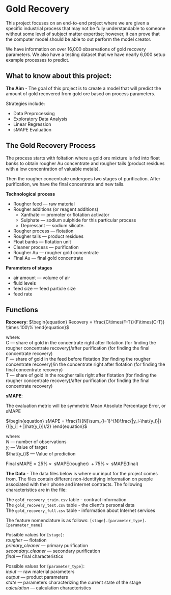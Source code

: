 # Gold Recovery

This project focuses on an end-to-end project where we are given a specific industrial process that may not be fully understandable to someone without some level of subject matter expertise; however, it can prove that the computer model should be able to out perform the model creator.

We have information on over 16,000 observations of gold recovery parameters. We also have a testing dataset that we have nearly 6,000 setup example processes to predict.

## What to know about this project:

**The Aim** - The goal of this project is to create a model that will predict the amount of gold recovered from gold ore based on process parameters.

Strategies include:
- Data Preprocessing
- Exploratory Data Analysis
- Linear Regression
- sMAPE Evaluation

## The Gold Recovery Process

The process starts with foltation where a gold ore mixture is fed into float banks to obtain rougher Au concentrate and rougher tails (product residues with a low concentration of valuable metals).

Then the rougher concentrate undergoes two stages of purification. After purification, we have the final concentrate and new tails.

**Technological process**
- Rougher feed — raw material
- Rougher additions (or reagent additions)
    - Xanthate — promoter or flotation activator
    - Sulphate — sodium sulphide for this particular process
    - Depressant — sodium silicate.
- Rougher process — flotation
- Rougher tails — product residues
- Float banks — flotation unit
- Cleaner process — purification
- Rougher Au — rougher gold concentrate
- Final Au — final gold concentrate

**Parameters of stages**
- air amount — volume of air
- fluid levels
- feed size — feed particle size
- feed rate

## Functions
**Recovery**:
$\begin{equation}
Recovery = \frac{C\times(F-T)}{F\times(C-T)} \times 100\%
\end{equation}$

where:  
C — share of gold in the concentrate right after flotation (for finding the rougher concentrate recovery)/after purification (for finding the final concentrate recovery)  
F — share of gold in the feed before flotation (for finding the rougher concentrate recovery)/in the concentrate right after flotation (for finding the final concentrate recovery)  
T — share of gold in the rougher tails right after flotation (for finding the rougher concentrate recovery)/after purification (for finding the final concentrate recovery)

**sMAPE**:

The evaluation metric will be symmetric Mean Absolute Percentage Error, or sMAPE

$\begin{equation}
sMAPE = \frac{1}{N}\sum_{i=1}^{N}\frac{|y_i-\hat{y_i}|}{(|y_i| + |\hat{y_i}|)/2}
\end{equation}$

where:  
$N$ — number of observations  
$y_i$ — Value of target  
$\hat{y_i}$ — Value of prediction  

$\begin{equation}
\text{Final sMAPE} = 25\% \times \text{ sMAPE(rougher) } + 75\% \times \text{ sMAPE(final) }
\end{equation}$  

**The Data** - The data files below is where our input for the project comes from. The files contain different non-identifying information on people associated with their phone and internet contracts. The following characteristics are in the file:

The `gold_recovery_train.csv` table - contract information  
The `gold_recovery_test.csv` table - the client's personal data  
The `gold_recovery_full.csv` table - information about Internet services  

The feature nomenclature is as follows:
`[stage].[parameter_type].[parameter_name]`

Possible values for `[stage]`:  
*rougher* — flotation  
*primary_cleaner* — primary purification  
*secondary_cleaner* — secondary purification  
*final* — final characteristics  

Possible values for `[parameter_type]`:  
*input* — raw material parameters  
*output* — product parameters  
*state* — parameters characterizing the current state of the stage  
*calculation* — calculation characteristics  